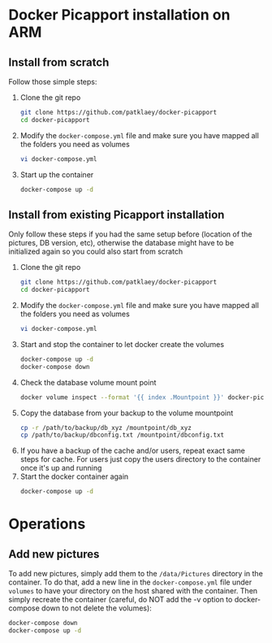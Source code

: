 # Docker Picapport installation on ARM

## Install from scratch

Follow those simple steps: 

1. Clone the git repo
    ```bash
    git clone https://github.com/patklaey/docker-picapport
    cd docker-picapport
    ```
1. Modify the ```docker-compose.yml``` file and make sure you have mapped all the folders you need as volumes
    ```bash
    vi docker-compose.yml
    ```
1. Start up the container
    ```bash
    docker-compose up -d
    ```
    
## Install from existing Picapport installation

Only follow these steps if you had the same setup before (location of the pictures, DB version, etc), otherwise the
database might have to be initialized again so you could also start from scratch

1. Clone the git repo
    ```bash
    git clone https://github.com/patklaey/docker-picapport
    cd docker-picapport
    ```
1. Modify the ```docker-compose.yml``` file and make sure you have mapped all the folders you need as volumes
    ```bash
    vi docker-compose.yml
    ```
1. Start and stop the container to let docker create the volumes
    ```bash
    docker-compose up -d
    docker-compose down 
    ```
1. Check the database volume mount point
    ```bash
    docker volume inspect --format '{{ index .Mountpoint }}' docker-picapport_database
    ```
1. Copy the database from your backup to the volume mountpoint
    ```bash
    cp -r /path/to/backup/db_xyz /mountpoint/db_xyz
    cp /path/to/backup/dbconfig.txt /mountpoint/dbconfig.txt
    ```
1. If you have a backup of the cache and/or users, repeat exact same steps for cache. For users just copy the users 
directory to the container once it's up and running
1. Start the docker container again
    ```bash
    docker-compose up -d
    ```
    
# Operations

## Add new pictures

To add new pictures, simply add them to the ```/data/Pictures``` directory in the container. To do that, add a new line 
in the ```docker-compose.yml``` file under ```volumes``` to have your directory on the host shared with the container.
Then simply recreate the container (careful, do NOT add the -v option to docker-compose down to not delete the volumes): 

```bash
docker-compose down
docker-compose up -d
```